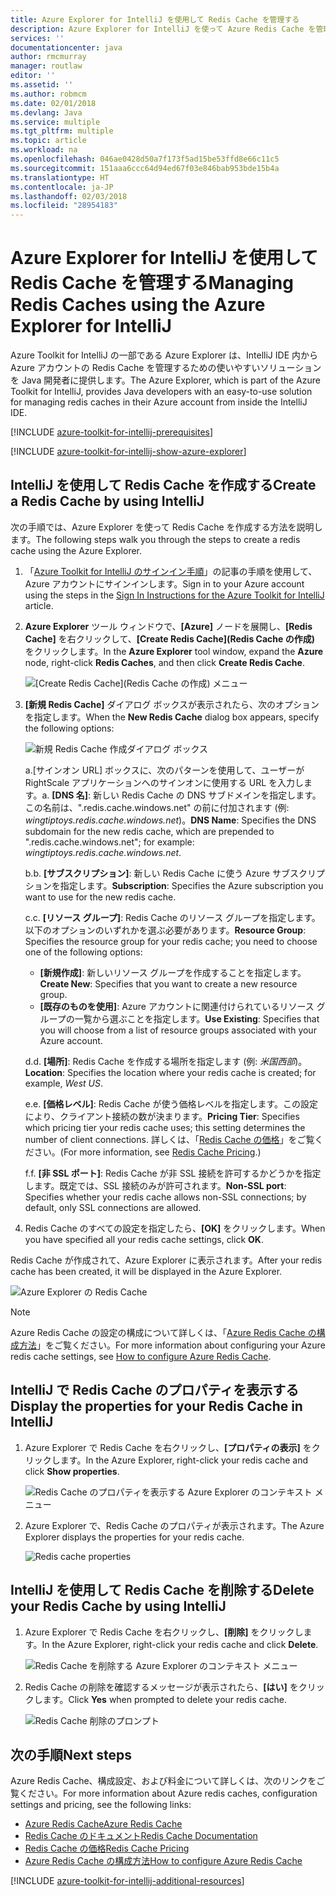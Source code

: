 ```yaml
---
title: Azure Explorer for IntelliJ を使用して Redis Cache を管理する
description: Azure Explorer for IntelliJ を使って Azure Redis Cache を管理する方法について説明します。
services: ''
documentationcenter: java
author: rmcmurray
manager: routlaw
editor: ''
ms.assetid: ''
ms.author: robmcm
ms.date: 02/01/2018
ms.devlang: Java
ms.service: multiple
ms.tgt_pltfrm: multiple
ms.topic: article
ms.workload: na
ms.openlocfilehash: 046ae0428d50a7f173f5ad15be53ffd8e66c11c5
ms.sourcegitcommit: 151aaa6ccc64d94ed67f03e846bab953bde15b4a
ms.translationtype: HT
ms.contentlocale: ja-JP
ms.lasthandoff: 02/03/2018
ms.locfileid: "28954183"
---
```

# <a name="managing-redis-caches-using-the-azure-explorer-for-intellij"></a><span data-ttu-id="0cce5-103">Azure Explorer for IntelliJ を使用して Redis Cache を管理する</span><span class="sxs-lookup"><span data-stu-id="0cce5-103">Managing Redis Caches using the Azure Explorer for IntelliJ</span></span>

<span data-ttu-id="0cce5-104">Azure Toolkit for IntelliJ の一部である Azure Explorer は、IntelliJ IDE 内から Azure アカウントの Redis Cache を管理するための使いやすいソリューションを Java 開発者に提供します。</span><span class="sxs-lookup"><span data-stu-id="0cce5-104">The Azure Explorer, which is part of the Azure Toolkit for IntelliJ, provides Java developers with an easy-to-use solution for managing redis caches in their Azure account from inside the IntelliJ IDE.</span></span>

[!INCLUDE [azure-toolkit-for-intellij-prerequisites](../includes/azure-toolkit-for-intellij-prerequisites.md)]

[!INCLUDE [azure-toolkit-for-intellij-show-azure-explorer](../includes/azure-toolkit-for-intellij-show-azure-explorer.md)]

## <a name="create-a-redis-cache-by-using-intellij"></a><span data-ttu-id="0cce5-105">IntelliJ を使用して Redis Cache を作成する</span><span class="sxs-lookup"><span data-stu-id="0cce5-105">Create a Redis Cache by using IntelliJ</span></span>

<span data-ttu-id="0cce5-106">次の手順では、Azure Explorer を使って Redis Cache を作成する方法を説明します。</span><span class="sxs-lookup"><span data-stu-id="0cce5-106">The following steps walk you through the steps to create a redis cache using the Azure Explorer.</span></span>

1. <span data-ttu-id="0cce5-107">「[Azure Toolkit for IntelliJ のサインイン手順]」の記事の手順を使用して、Azure アカウントにサインインします。</span><span class="sxs-lookup"><span data-stu-id="0cce5-107">Sign in to your Azure account using the steps in the [Sign In Instructions for the Azure Toolkit for IntelliJ] article.</span></span>

1. <span data-ttu-id="0cce5-108">**Azure Explorer** ツール ウィンドウで、**[Azure]** ノードを展開し、**[Redis Cache]** を右クリックして、**[Create Redis Cache]\(Redis Cache の作成\)** をクリックします。</span><span class="sxs-lookup"><span data-stu-id="0cce5-108">In the **Azure Explorer** tool window, expand the **Azure** node, right-click **Redis Caches**, and then click **Create Redis Cache**.</span></span>

   ![[Create Redis Cache]\(Redis Cache の作成\) メニュー][CR01]

1. <span data-ttu-id="0cce5-110">**[新規 Redis Cache]** ダイアログ ボックスが表示されたら、次のオプションを指定します。</span><span class="sxs-lookup"><span data-stu-id="0cce5-110">When the **New Redis Cache** dialog box appears, specify the following options:</span></span>

   ![新規 Redis Cache 作成ダイアログ ボックス][CR02]

   <span data-ttu-id="0cce5-112">a.[サインオン URL] ボックスに、次のパターンを使用して、ユーザーが RightScale アプリケーションへのサインオンに使用する URL を入力します。</span><span class="sxs-lookup"><span data-stu-id="0cce5-112">a.</span></span> <span data-ttu-id="0cce5-113">**[DNS 名]**: 新しい Redis Cache の DNS サブドメインを指定します。この名前は、".redis.cache.windows.net" の前に付加されます (例: *wingtiptoys.redis.cache.windows.net*)。</span><span class="sxs-lookup"><span data-stu-id="0cce5-113">**DNS Name**: Specifies the DNS subdomain for the new redis cache, which are prepended to ".redis.cache.windows.net"; for example: *wingtiptoys.redis.cache.windows.net*.</span></span>

   <span data-ttu-id="0cce5-114">b.</span><span class="sxs-lookup"><span data-stu-id="0cce5-114">b.</span></span> <span data-ttu-id="0cce5-115">**[サブスクリプション]**: 新しい Redis Cache に使う Azure サブスクリプションを指定します。</span><span class="sxs-lookup"><span data-stu-id="0cce5-115">**Subscription**: Specifies the Azure subscription you want to use for the new redis cache.</span></span>

   <span data-ttu-id="0cce5-116">c.</span><span class="sxs-lookup"><span data-stu-id="0cce5-116">c.</span></span> <span data-ttu-id="0cce5-117">**[リソース グループ]**: Redis Cache のリソース グループを指定します。以下のオプションのいずれかを選ぶ必要があります。</span><span class="sxs-lookup"><span data-stu-id="0cce5-117">**Resource Group**: Specifies the resource group for your redis cache; you need to choose one of the following options:</span></span> 
      * <span data-ttu-id="0cce5-118">**[新規作成]**: 新しいリソース グループを作成することを指定します。</span><span class="sxs-lookup"><span data-stu-id="0cce5-118">**Create New**: Specifies that you want to create a new resource group.</span></span> 
      * <span data-ttu-id="0cce5-119">**[既存のものを使用]**: Azure アカウントに関連付けられているリソース グループの一覧から選ぶことを指定します。</span><span class="sxs-lookup"><span data-stu-id="0cce5-119">**Use Existing**: Specifies that you will choose from a list of resource groups associated with your Azure account.</span></span> 

   <span data-ttu-id="0cce5-120">d.</span><span class="sxs-lookup"><span data-stu-id="0cce5-120">d.</span></span> <span data-ttu-id="0cce5-121">**[場所]**: Redis Cache を作成する場所を指定します (例: *米国西部*)。</span><span class="sxs-lookup"><span data-stu-id="0cce5-121">**Location**: Specifies the location where your redis cache is created; for example, *West US*.</span></span>

   <span data-ttu-id="0cce5-122">e.</span><span class="sxs-lookup"><span data-stu-id="0cce5-122">e.</span></span> <span data-ttu-id="0cce5-123">**[価格レベル]**: Redis Cache が使う価格レベルを指定します。この設定により、クライアント接続の数が決まります。</span><span class="sxs-lookup"><span data-stu-id="0cce5-123">**Pricing Tier**: Specifies which pricing tier your redis cache uses; this setting determines the number of client connections.</span></span> <span data-ttu-id="0cce5-124">詳しくは、「[Redis Cache の価格]」をご覧ください。</span><span class="sxs-lookup"><span data-stu-id="0cce5-124">(For more information, see [Redis Cache Pricing].)</span></span>

   <span data-ttu-id="0cce5-125">f.</span><span class="sxs-lookup"><span data-stu-id="0cce5-125">f.</span></span> <span data-ttu-id="0cce5-126">**[非 SSL ポート]**: Redis Cache が非 SSL 接続を許可するかどうかを指定します。既定では、SSL 接続のみが許可されます。</span><span class="sxs-lookup"><span data-stu-id="0cce5-126">**Non-SSL port**: Specifies whether your redis cache allows non-SSL connections; by default, only SSL connections are allowed.</span></span>

1. <span data-ttu-id="0cce5-127">Redis Cache のすべての設定を指定したら、**[OK]** をクリックします。</span><span class="sxs-lookup"><span data-stu-id="0cce5-127">When you have specified all your redis cache settings, click **OK**.</span></span>

<span data-ttu-id="0cce5-128">Redis Cache が作成されて、Azure Explorer に表示されます。</span><span class="sxs-lookup"><span data-stu-id="0cce5-128">After your redis cache has been created, it will be displayed in the Azure Explorer.</span></span>

   ![Azure Explorer の Redis Cache][CR03]

> [!NOTE]
>
> <span data-ttu-id="0cce5-130">Azure Redis Cache の設定の構成について詳しくは、「[Azure Redis Cache の構成方法]」をご覧ください。</span><span class="sxs-lookup"><span data-stu-id="0cce5-130">For more information about configuring your Azure redis cache settings, see [How to configure Azure Redis Cache].</span></span>
>

## <a name="display-the-properties-for-your-redis-cache-in-intellij"></a><span data-ttu-id="0cce5-131">IntelliJ で Redis Cache のプロパティを表示する</span><span class="sxs-lookup"><span data-stu-id="0cce5-131">Display the properties for your Redis Cache in IntelliJ</span></span>

1. <span data-ttu-id="0cce5-132">Azure Explorer で Redis Cache を右クリックし、**[プロパティの表示]** をクリックします。</span><span class="sxs-lookup"><span data-stu-id="0cce5-132">In the Azure Explorer, right-click your redis cache and click **Show properties**.</span></span>

   ![Redis Cache のプロパティを表示する Azure Explorer のコンテキスト メニュー][SP01]

1. <span data-ttu-id="0cce5-134">Azure Explorer で、Redis Cache のプロパティが表示されます。</span><span class="sxs-lookup"><span data-stu-id="0cce5-134">The Azure Explorer displays the properties for your redis cache.</span></span>

   ![Redis cache properties][SP02]

## <a name="delete-your-redis-cache-by-using-intellij"></a><span data-ttu-id="0cce5-136">IntelliJ を使用して Redis Cache を削除する</span><span class="sxs-lookup"><span data-stu-id="0cce5-136">Delete your Redis Cache by using IntelliJ</span></span>

1. <span data-ttu-id="0cce5-137">Azure Explorer で Redis Cache を右クリックし、**[削除]** をクリックします。</span><span class="sxs-lookup"><span data-stu-id="0cce5-137">In the Azure Explorer, right-click your redis cache and click **Delete**.</span></span>

   ![Redis Cache を削除する Azure Explorer のコンテキスト メニュー][DE01]

1. <span data-ttu-id="0cce5-139">Redis Cache の削除を確認するメッセージが表示されたら、**[はい]** をクリックします。</span><span class="sxs-lookup"><span data-stu-id="0cce5-139">Click **Yes** when prompted to delete your redis cache.</span></span>

   ![Redis Cache 削除のプロンプト][DE02]

## <a name="next-steps"></a><span data-ttu-id="0cce5-141">次の手順</span><span class="sxs-lookup"><span data-stu-id="0cce5-141">Next steps</span></span>

<span data-ttu-id="0cce5-142">Azure Redis Cache、構成設定、および料金について詳しくは、次のリンクをご覧ください。</span><span class="sxs-lookup"><span data-stu-id="0cce5-142">For more information about Azure redis caches, configuration settings and pricing, see the following links:</span></span>

* <span data-ttu-id="0cce5-143">[Azure Redis Cache]</span><span class="sxs-lookup"><span data-stu-id="0cce5-143">[Azure Redis Cache]</span></span>
* <span data-ttu-id="0cce5-144">[Redis Cache のドキュメント]</span><span class="sxs-lookup"><span data-stu-id="0cce5-144">[Redis Cache Documentation]</span></span>
* <span data-ttu-id="0cce5-145">[Redis Cache の価格]</span><span class="sxs-lookup"><span data-stu-id="0cce5-145">[Redis Cache Pricing]</span></span>
* <span data-ttu-id="0cce5-146">[Azure Redis Cache の構成方法]</span><span class="sxs-lookup"><span data-stu-id="0cce5-146">[How to configure Azure Redis Cache]</span></span>

[!INCLUDE [azure-toolkit-for-intellij-additional-resources](../includes/azure-toolkit-for-intellij-additional-resources.md)]

<!-- URL List -->

[Redis Cache の価格]: https://azure.microsoft.com/pricing/details/cache/
[Redis Cache Pricing]: https://azure.microsoft.com/pricing/details/cache/
[Azure Redis Cache]: https://azure.microsoft.com/services/cache/
[Redis Cache のドキュメント]: /azure/redis-cache
[Redis Cache Documentation]: /azure/redis-cache
[Azure Redis Cache の構成方法]: /azure/redis-cache/cache-configure
[How to configure Azure Redis Cache]: /azure/redis-cache/cache-configure
[Azure Toolkit for IntelliJ のサインイン手順]: ./azure-toolkit-for-intellij-sign-in-instructions.md
[Sign In Instructions for the Azure Toolkit for IntelliJ]: ./azure-toolkit-for-intellij-sign-in-instructions.md

<!-- IMG List -->

[CR01]: media/azure-toolkit-for-intellij-managing-redis-caches-using-azure-explorer/CR01.png
[CR02]: media/azure-toolkit-for-intellij-managing-redis-caches-using-azure-explorer/CR02.png
[CR03]: media/azure-toolkit-for-intellij-managing-redis-caches-using-azure-explorer/CR03.png

[SP01]: media/azure-toolkit-for-intellij-managing-redis-caches-using-azure-explorer/SP01.png
[SP02]: media/azure-toolkit-for-intellij-managing-redis-caches-using-azure-explorer/SP02.png

[DE01]: media/azure-toolkit-for-intellij-managing-redis-caches-using-azure-explorer/DE01.png
[DE02]: media/azure-toolkit-for-intellij-managing-redis-caches-using-azure-explorer/DE02.png
